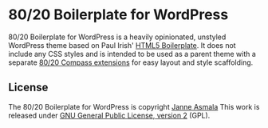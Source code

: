 80/20 Boilerplate for WordPress
===============================

80/20 Boilerplate for WordPress is a heavily opinionated, unstyled WordPress
theme based on Paul Irish' [HTML5 Boilerplate][1]. It does not include any CSS
styles and is intended to be used as a parent theme with a separate
[80/20 Compass extensions][2] for easy layout and style scaffolding.



License
-------

The 80/20 Boilerplate for WordPress is copyright [Janne Asmala][3] 
This work is released under [GNU General Public License, version 2][4] (GPL).

  [1]: http://html5boilerplate.com/
  [2]: http://github.com/asmala/8020-boilerplate-compass
  [3]: http://www.8020.fi/
  [4]: http://www.gnu.org/licenses/old-licenses/gpl-2.0.html
